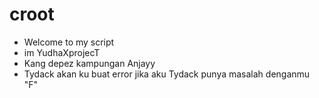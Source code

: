 # croot
- Welcome to my script
- im YudhaXprojecT
- Kang depez kampungan
  Anjayy
- Tydack akan ku buat error jika aku
  Tydack punya masalah denganmu "F"
